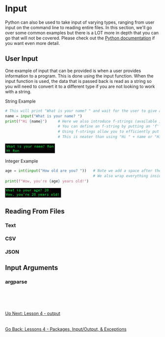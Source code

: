 # Input
Python can also be used to take input of varying types, ranging from user input on the command line to reading entire
files. In this section, we'll go over some common examples but there is a LOT more in depth that you can go that will
not be covered. Please check out the [Python documentation](https://docs.python.org/3/tutorial/inputoutput.html) if 
you want even more detail. 

## User Input
One example of input that can be provided is when a user provides information to a program. This is done using the
input function. When the input function is used, the data that is passed back is read as a string so you will need
to convert it to a different type if you are not looking to work with a string.

String Example
```python
# This will print "What is your name? " and wait for the user to give an input
name = input("What is your name? ")
print(f"Hi {name}")     # Here we also introduce f-strings (available in Python 3.6+)
                        # You can define an f-string by putting an 'f' before the quotation marks
                        # Using f-strings allow you to efficiently put variables within strings
                        # This is neater than using "Hi " + name or "Hi {}".format(name)
```
![string-example](../assets/lesson4-name-example.png)


Integer Example
```python
age = int(input("How old are you? "))   # Note we add a space after the question to the command line is neater
                                        # We also wrap everything inside int() to convert the answer to an integer
print(f"Wow, you're {age} years old!")
```
![integer-example](../assets/lesson4-age-example.png)

## Reading From Files


### Text


### CSV


### JSON


## Input Arguments


### argparse


\
\
\
\
[Up Next: Lesson 4 - output](output.md)
\
\
\
[Go Back: Lessons 4 - Packages, Input/Output, & Exceptions](README.md)